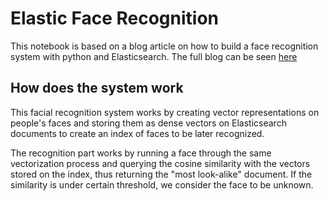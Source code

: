 # Elastic Face Recognition
This notebook is based on a blog article on how to build a face recognition system with python and Elasticsearch. The full blog can be seen [here](https://www.elastic.co/blog/how-to-build-a-facial-recognition-system-using-elasticsearch-and-python)

## How does the system work
This facial recognition system works by creating vector representations on people's faces and storing them as dense vectors on Elasticsearch documents to create an index of faces to be later recognized.

The recognition part works by running a face through the same vectorization process and querying the cosine similarity with the vectors stored on the index, thus returning the "most look-alike" document. If the similarity is under certain threshold, we consider the face to be unknown.